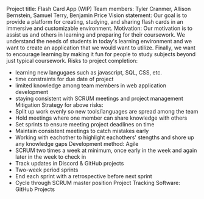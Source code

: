 Project title: Flash Card App (WIP)
Team members: Tyler Cranmer, Allison Bernstein, Samuel Terry, Benjamin Price
Vision statement: Our goal is to provide a platform for creating, studying, and sharing flash cards in an immersive and customizable environment.
Motivation: Our motivation is to assist us and others in learning and preparing for their coursework.  We understand the needs of students in today's learning environment and we want to create an application that we would want to utilize.  Finally, we want to encourage learning by making it fun for people to study subjects beyond just typical coursework.
Risks to project completion:  
- learning new langugaes such as javascript, SQL, CSS, etc.
- time constraints for due date of project
- limited knowledge among team members in web application development
- staying consistent with SCRUM meetings and project management
Mitigation Strategy for above risks:
- Split up work evenly so new tools/languages are spread among the team
- Hold meetings where one member can share knowledge with others
- Set sprints to ensure meeting project deadlines on time
- Maintain consistent meetings to catch mistakes early
- Working with eachother to highlight eachothers' stengths and shore up any knowledge gaps
Development method: Agile
- SCRUM two times a week at minimum, once early in the week and again later in the week to check in
- Track updates in Discord & GitHub projects
- Two-week period sprints
- End each sprint with a retrospective before next sprint
- Cycle through SCRUM master position
Project Tracking Software: GitHub Projects

